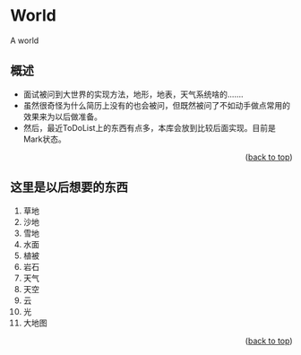 # World
A world

<!-- ABOUT THE PROJECT -->
## 概述
* 面试被问到大世界的实现方法，地形，地表，天气系统啥的.......
* 虽然很奇怪为什么简历上没有的也会被问，但既然被问了不如动手做点常用的效果来为以后做准备。
* 然后，最近ToDoList上的东西有点多，本库会放到比较后面实现。目前是Mark状态。
<p align="right">(<a href="#top">back to top</a>)</p>

## 这里是以后想要的东西
1. 草地
2. 沙地
3. 雪地
4. 水面
5. 植被
6. 岩石
7. 天气
8. 天空
9. 云
10. 光
11. 大地图
<p align="right">(<a href="#top">back to top</a>)</p>